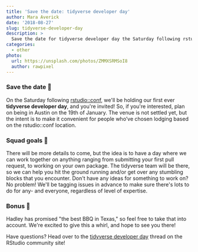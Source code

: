 ```yaml
---
title: 'Save the date: tidyverse developer day'
author: Mara Averick
date: '2018-08-27'
slug: tidyverse-developer-day
description: > 
  Save the date for tidyverse developer day the Saturday following rstudio::conf!
categories:
  - other
photo:
  url: https://unsplash.com/photos/ZMMXSRMSoI8
  author: rawpixel
---
```




### Save the date 📆

On the Saturday following [rstudio::conf](https://www.rstudio.com/conference/), 
we'll be holding our first ever **tidyverse developer day**, and you're invited! 
So, if you're interested, plan on being in Austin on the 19th of January. 
The venue is not settled yet, but the intent is to make it convenient for 
people who’ve chosen lodging based on the rstudio::conf location.

### Squad goals 🎯

There will be more details to come, but the idea is to have a day where we 
can work together on anything ranging from submitting your first pull request, 
to working on your own package. The tidyverse team will be there, so we can 
help you hit the ground running and/or get over any stumbling blocks that you 
encounter. Don't have any ideas for something to work on? No problem! We'll 
be tagging issues in advance to make sure there's lots to do for any- and 
everyone, regardless of level of expertise.

### Bonus 🎉

Hadley has promised "the best BBQ in Texas," so feel free to take that into 
account. We're excited to give this a whirl, and hope to see you there!

Have questions? Head over to the [tidyverse developer day](https://community.rstudio.com/t/tidyverse-developer-day/13146) thread on 
the RStudio community site!

